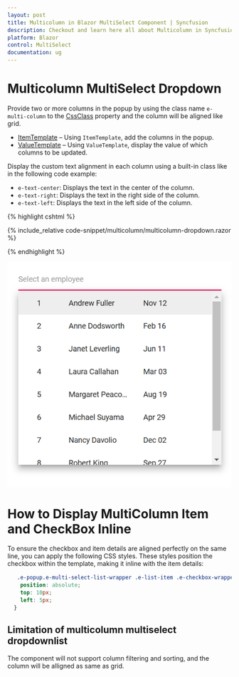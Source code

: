 ```yaml
---
layout: post
title: Multicolumn in Blazor MultiSelect Component | Syncfusion
description: Checkout and learn here all about Multicolumn in Syncfusion Blazor MultiSelect component and much more.
platform: Blazor
control: MultiSelect
documentation: ug
---
```


# Multicolumn MultiSelect Dropdown

Provide two or more columns in the popup by using the class name `e-multi-column` to the [CssClass](https://help.syncfusion.com/cr/blazor/Syncfusion.Blazor.DropDowns.SfMultiSelect-2.html#Syncfusion_Blazor_DropDowns_SfMultiSelect_2_CssClass) property  and the column will be aligned like grid.

* [ItemTemplate](https://blazor.syncfusion.com/documentation/multiselect-dropdown/templates#item-template) – Using `ItemTemplate`, add the columns in the popup.
* [ValueTemplate](https://blazor.syncfusion.com/documentation/multiselect-dropdown/templates#value-template) – Using `ValueTemplate`, display the value of which columns to be updated.

Display the custom text alignment in each column using a built-in class like in the following code example:

* `e-text-center`: Displays the text in the center of the column.
* `e-text-right`: Displays the text in the right side of the column.
* `e-text-left`: Displays the text in the left side of the column.

{% highlight cshtml %}

{% include_relative code-snippet/multicolumn/multicolumn-dropdown.razor %}

{% endhighlight %}

![Blazor MultiSelect with Multicolumn](./images/multicolumn/blazor_multiselect_multicolumn.png)

# How to Display MultiColumn Item and CheckBox Inline

To ensure the checkbox and item details are aligned perfectly on the same line, you can apply the following CSS styles. These styles position the checkbox within the template, making it inline with the item details:

 ```css
    .e-popup.e-multi-select-list-wrapper .e-list-item .e-checkbox-wrapper {
     position: absolute;
     top: 10px;
     left: 5px;
   }
```

## Limitation of multicolumn multiselect dropdownlist

The component will not support column filtering and sorting, and the column will be alligned as same as grid.
